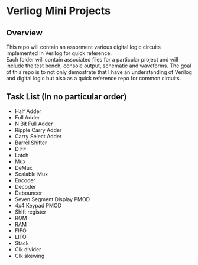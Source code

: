 # Verliog Mini Projects


## Overview
This repo will contain an assorment various digital logic circuits implemented in Verilog for quick reference.  
Each folder will contain associated files for a particular project and will include the test bench, console output, schematic and waveforms.
The goal of this repo is to not only demostrate that I have an understanding of Verilog and digital logic but also as a quick reference repo for common circuits.

## Task List (In no particular order)
- Half Adder
- Full Adder
- N Bit Full Adder
- Ripple Carry Adder
- Carry Select Adder
- Barrel Shifter
- D FF
- Latch
- Mux
- DeMux
- Scalable Mux
- Encoder
- Decoder
- Debouncer
- Seven Segment Display PMOD
- 4x4 Keypad PMOD
- Shift register
- ROM
- RAM
- FIFO
- LIFO
- Stack
- Clk divider
- Clk skewing 
